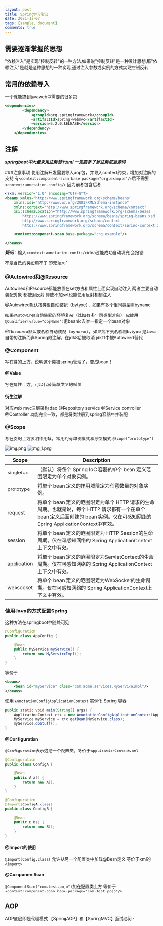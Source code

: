 ```yaml
---
layout: post
title: Spring学习笔记
date: 2021-12-07
tags: [sample, document]
comments: true
---
```

## 需要逐渐掌握的思想

"依赖注入"是实现"控制反转"的一种方法,如果说"控制反转"是一种设计思想,那"依赖注入"是就是这种思想的一种实现,通过注入参数或实例的方式实现控制反转

## 常用的依赖导入

一个就能搞到javaweb中需要的很多包

```xml
<dependencies>
        <dependency>
            <groupId>org.springframework</groupId>
            <artifactId>spring-webmvc</artifactId>
            <version>5.2.0.RELEASE</version>
        </dependency>
    </dependencies>
```

## 注解

***springboot中大量采用注解替代xml 一定要多了解注解底层源码***

###注意事项
使用注解开发需要导入aop包，并导入context约束，增加对注解的支持
有`<context:component-scan base-package="org.example"/>`后不需要`<context:annotation-config/>`
因为前者包含后者

```xml
<?xml version="1.0" encoding="UTF-8"?>
<beans xmlns="http://www.springframework.org/schema/beans"
    xmlns:xsi="http://www.w3.org/2001/XMLSchema-instance"
    xmlns:context="http://www.springframework.org/schema/context"
    xsi:schemaLocation="http://www.springframework.org/schema/beans
        https://www.springframework.org/schema/beans/spring-beans.xsd
        http://www.springframework.org/schema/context
        https://www.springframework.org/schema/context/spring-context.xsd">

    <context:component-scan base-package="org.example"/>

</beans>
```

***疑问***：输入`<context:annotation-config/>`idea没能成功自动填充 会报错

不是自己的类使用不了 即无法ref

### @Autowired和@Resource

Autowired和Resource都能放置在set方法和属性上面实现自动注入
两者主要自动装配对象
都使用反射 即使不加set也能使用反射机制注入

@Autowired默认按类型自动装配（bytype），如果有多个相同类型则byname

如果`@Autowired`自动装配的环境复杂（比如有多个同类型对象）
应使用`@Qualifier(value="objName")`用beanid去唯一指定一个bean对象

@Resource默认按名称自动装配（byname），如果找不到名称则bytype
是Java自带的注解而非Spring的注解，在jdk8后被取消 jdk11中被Autowired替代

### @Component

写在类的上方，说明这个类被spring管理了，变成bean！

#### @Value

写在属性上方，可以代替简单类型的赋值

#### 衍生注解

对应web mvc三层架构
dao @Repository
service @Service
controller @Controller
功能完全一致，都是将类注册到spring容器中并装配

### @Scope

写在类的上方表明作用域，常用的有单例模式和原型模式
`@Scope("prototype")`

![img.png](img.png)
![img_1.png](img_1.png)


| Scope | Description |
| - | - |
| singleton | （默认）将每个 Spring IoC 容器的单个 bean 定义范围限定为单个对象实例。 |
| prototype | 将单个 bean 定义的作用域限定为任意数量的对象实例。 |
| request | 将单个 bean 定义的范围限定为单个 HTTP 请求的生命周期。也就是说，每个 HTTP 请求都有一个在单个 bean 定义后面创建的 bean 实例。仅在可感知网络的 Spring ApplicationContext中有效。 |
| session | 将单个 bean 定义的范围限定为 HTTP Session的生命周期。仅在可感知网络的 Spring ApplicationContext上下文中有效。 |
| application | 将单个 bean 定义的范围限定为ServletContext的生命周期。仅在可感知网络的 Spring ApplicationContext上下文中有效。 |
| websocket | 将单个 bean 定义的范围限定为WebSocket的生命周期。仅在可感知网络的 Spring ApplicationContext上下文中有效。 |

### 使用Java的方式配置Spring

这种方法在springboot中随处可见

```java
@Configuration
public class AppConfig {

    @Bean
    public MyService myService() {
        return new MyServiceImpl();
    }
}
```

等价于

```xml
<beans>
    <bean id="myService" class="com.acme.services.MyServiceImpl"/>
</beans>
```

使用 `AnnotationConfigApplicationContext` 实例化 Spring 容器

```java
public static void main(String[] args) {
    ApplicationContext ctx = new AnnotationConfigApplicationContext(AppConfig.class);
    MyService myService = ctx.getBean(MyService.class);
    myService.doStuff();
}
```

#### @Configuration

`@Configuration`表示这是一个配置类，等价于`applicationContext.xml`

```java
@Configuration
public class ConfigA {

    @Bean
    public A a() {
        return new A();
    }
}

@Configuration
@Import(ConfigA.class)
public class ConfigB {

    @Bean
    public B b() {
        return new B();
    }
}
```

#### @Import的使用

`@Import(Config.class)` 允许从另一个配置类中加载@Bean定义
等价于xml的`<import>`

#### @ComponentScan

`@ComponentScan("com.test.pojo")`加在配置类上方
等价于
`<context:component-scan base-package="com.test.pojo"/>`

## AOP

AOP底层即是代理模式
【SpringAOP】和【SpringMVC】面试必问
·
